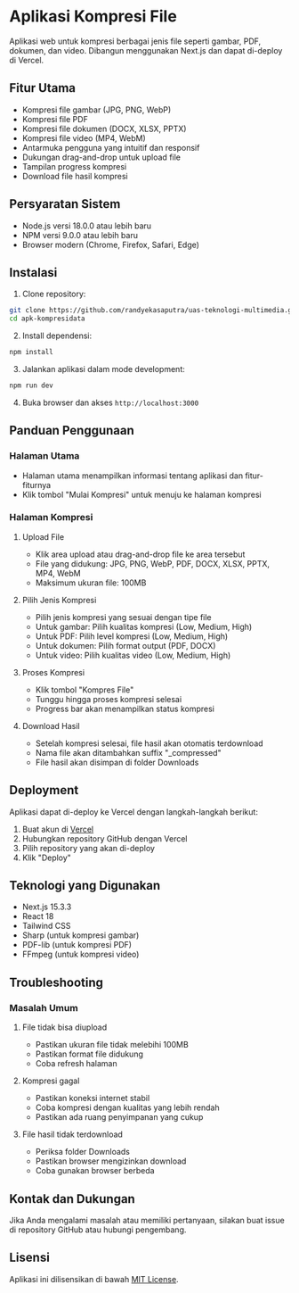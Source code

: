 # Aplikasi Kompresi File

Aplikasi web untuk kompresi berbagai jenis file seperti gambar, PDF, dokumen, dan video. Dibangun menggunakan Next.js dan dapat di-deploy di Vercel.

## Fitur Utama

- Kompresi file gambar (JPG, PNG, WebP)
- Kompresi file PDF
- Kompresi file dokumen (DOCX, XLSX, PPTX)
- Kompresi file video (MP4, WebM)
- Antarmuka pengguna yang intuitif dan responsif
- Dukungan drag-and-drop untuk upload file
- Tampilan progress kompresi
- Download file hasil kompresi

## Persyaratan Sistem

- Node.js versi 18.0.0 atau lebih baru
- NPM versi 9.0.0 atau lebih baru
- Browser modern (Chrome, Firefox, Safari, Edge)

## Instalasi

1. Clone repository:
```bash
git clone https://github.com/randyekasaputra/uas-teknologi-multimedia.git
cd apk-kompresidata
```

2. Install dependensi:
```bash
npm install
```

3. Jalankan aplikasi dalam mode development:
```bash
npm run dev
```

4. Buka browser dan akses `http://localhost:3000`

## Panduan Penggunaan

### Halaman Utama
- Halaman utama menampilkan informasi tentang aplikasi dan fitur-fiturnya
- Klik tombol "Mulai Kompresi" untuk menuju ke halaman kompresi

### Halaman Kompresi
1. Upload File
   - Klik area upload atau drag-and-drop file ke area tersebut
   - File yang didukung: JPG, PNG, WebP, PDF, DOCX, XLSX, PPTX, MP4, WebM
   - Maksimum ukuran file: 100MB

2. Pilih Jenis Kompresi
   - Pilih jenis kompresi yang sesuai dengan tipe file
   - Untuk gambar: Pilih kualitas kompresi (Low, Medium, High)
   - Untuk PDF: Pilih level kompresi (Low, Medium, High)
   - Untuk dokumen: Pilih format output (PDF, DOCX)
   - Untuk video: Pilih kualitas video (Low, Medium, High)

3. Proses Kompresi
   - Klik tombol "Kompres File"
   - Tunggu hingga proses kompresi selesai
   - Progress bar akan menampilkan status kompresi

4. Download Hasil
   - Setelah kompresi selesai, file hasil akan otomatis terdownload
   - Nama file akan ditambahkan suffix "_compressed"
   - File hasil akan disimpan di folder Downloads

## Deployment

Aplikasi dapat di-deploy ke Vercel dengan langkah-langkah berikut:

1. Buat akun di [Vercel](https://vercel.com)
2. Hubungkan repository GitHub dengan Vercel
3. Pilih repository yang akan di-deploy
4. Klik "Deploy"

## Teknologi yang Digunakan

- Next.js 15.3.3
- React 18
- Tailwind CSS
- Sharp (untuk kompresi gambar)
- PDF-lib (untuk kompresi PDF)
- FFmpeg (untuk kompresi video)

## Troubleshooting

### Masalah Umum

1. File tidak bisa diupload
   - Pastikan ukuran file tidak melebihi 100MB
   - Pastikan format file didukung
   - Coba refresh halaman

2. Kompresi gagal
   - Pastikan koneksi internet stabil
   - Coba kompresi dengan kualitas yang lebih rendah
   - Pastikan ada ruang penyimpanan yang cukup

3. File hasil tidak terdownload
   - Periksa folder Downloads
   - Pastikan browser mengizinkan download
   - Coba gunakan browser berbeda

## Kontak dan Dukungan

Jika Anda mengalami masalah atau memiliki pertanyaan, silakan buat issue di repository GitHub atau hubungi pengembang.

## Lisensi

Aplikasi ini dilisensikan di bawah [MIT License](LICENSE).
